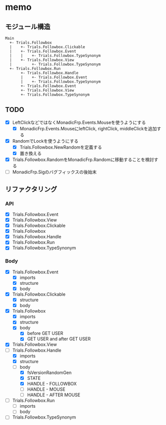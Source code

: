 memo
====

モジュール構造
--------------

```
Main
  +- Trials.Followbox
  |    +- Trials.Followbox.Clickable
  |    +- Trials.Followbox.Event
  |    |    +- Trials.Followbox.TypeSynonym
  |    +- Trials.Followbox.View
  |         +- Trials.Followbox.TypeSynonym
  +- Trials.Followbox.Run
       +- Trials.Followbox.Handle
       |    +- Trials.Followbox.Event
       |    +- Trials.Followbox.TypeSynonym
       +- Trials.Followbox.Event
       +- Trials.Followbox.View
       +- Trials.Followbox.TypeSynonym
```

TODO
----

* [x] LeftClickなどではなくMonadicFrp.Events.Mouseを使うようにする
	+ [x] MonadicFrp.Events.MouseにleftClick, rightClick, middleClickを追加する
* [x] RandomでLockを使うようにする
	+ [x] Trials.Followbox.NewRandomを定義する
	+ [x] 置き換える
* [x] Trials.Followbox.RandomをMonadicFrp.Randomに移動することを検討する
* [ ] MonadicFrp.Sigのバグフィックスの後始末

リファクタリング
----------------

### API

* [x] Trials.Followbox.Event
* [x] Trials.Followbox.View
* [x] Trials.Followbox.Clickable
* [x] Trials.Followbox
* [x] Trials.Followbox.Handle
* [x] Trials.Followbox.Run
* [x] Trials.Followbox.TypeSynonym

### Body

* [x] Trials.Followbox.Event
	+ [x] imports
	+ [x] structure
	+ [x] body
* [x] Trials.Followbox.Clickable
	+ [x] structure
	+ [x] body
* [x] Trials.Followbox
	+ [x] imports
	+ [x] structure
	+ [x] body
		- [x] before GET USER
		- [x] GET USER and after GET USER
* [x] Trials.Followbox.View
* [ ] Trials.Followbox.Handle
	+ [x] imports
	+ [x] structure
	+ [ ] body
		- [x] fsVersionRandomGen
		- [x] STATE
		- [x] HANDLE - FOLLOWBOX
		- [ ] HANDLE - MOUSE
		- [ ] HANDLE - AFTER MOUSE
* [ ] Trials.Followbox.Run
	+ [ ] imports
	+ [ ] body
* [ ] Trials.Followbox.TypeSynonym
